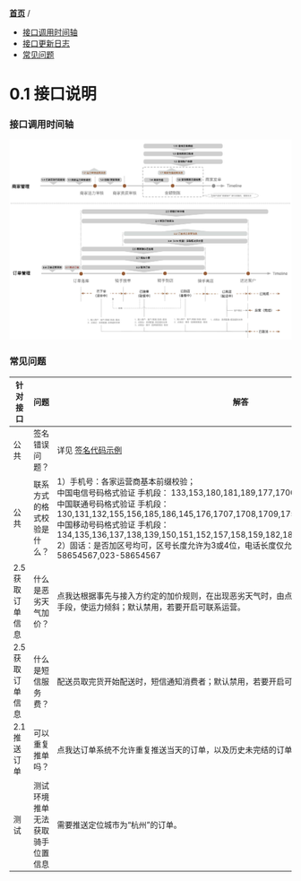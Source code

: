 [**首页**](https://open-qa1.dwbops.com/) /
- <a href="#接口调用时间轴">接口调用时间轴</a>
- <a href="#接口更新日志">接口更新日志</a>
- <a href="#常见问题">常见问题</a>

# 0.1 接口说明


### 接口调用时间轴

![点我达](dwd-open-platform-business-flow.jpg)


### 常见问题

针对接口 | 问题|解答
---|---|---
公共|签名错误问题？|详见 [签名代码示例](0.2%20开发须知.html#签名代码示例)
公共|联系方式的格式校验是什么？|1）手机号：各家运营商基本前缀校验；<br/>中国电信号码格式验证 手机段： 133,153,180,181,189,177,1700,173,199 <br/>中国联通号码格式验证 手机段：130,131,132,155,156,185,186,145,176,1707,1708,1709,175,166<br/>中国移动号码格式验证 手机段：134,135,136,137,138,139,150,151,152,157,158,159,182,183,184,187,188,147,178,1705,198<br/>2）固话：是否加区号均可，区号长度允许为3或4位，电话长度仅允许为8位，仅允许“-”特殊字符；例：58654567,023-58654567
2.5 获取订单信息 |什么是恶劣天气加价？|点我达根据事先与接入方约定的加价规则，在出现恶劣天气时，由点我达平台主动给订单增加天气补贴的手段，使运力倾斜；默认禁用，若要开启可联系运营。
2.5 获取订单信息 | 什么是短信服务费？|配送员取完货开始配送时，短信通知消费者；默认禁用，若要开启可联系运营。
2.1 推送订单|可以重复推单吗？|点我达订单系统不允许重复推送当天的订单，以及历史未完结的订单。
测试|测试环境推单无法获取骑手位置信息|需要推送定位城市为“杭州”的订单。
